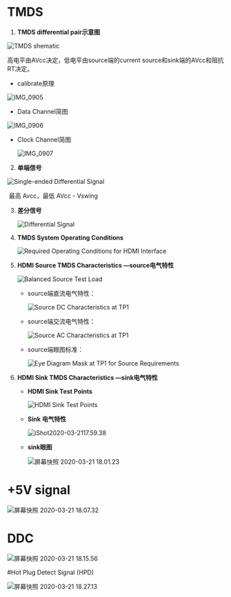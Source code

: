 # TMDS

1. **TMDS differential pair示意图**

![TMDS shematic](./picture/TMDSshematic.png)

高电平由AVcc决定，低电平由source端的current source和sink端的AVcc和阻抗RT决定。

* calibrate原理

![IMG_0905](./picture/IMG_0905.jpg)

* Data Channel简图

![IMG_0906](./picture/IMG_0906.jpg)

* Clock Channel简图

  ![IMG_0907](./picture/IMG_0907.jpg)



2. **单端信号**

![Single-ended Differential Signal](./picture/Single-endedDifferentialSignal.png)

​	最高 Avcc，最低 AVcc - Vswing

3. **差分信号**

   ![Differential Signal](./picture/DifferentialSignal.png)

4. **TMDS System Operating Conditions**

   ![Required Operating Conditions for HDMI Interface](./picture/RequiredOperatingConditionsforHDMIInterface.png)

5. **HDMI Source TMDS Characteristics —source电气特性**

   ![Balanced Source Test Load](./picture/BalancedSourceTestLoad.png)

   * source端直流电气特性：

     ![Source DC Characteristics at TP1](./picture/SourceDCCharacteristicsatTP1.png)

   * source端交流电气特性：

     ![Source AC Characteristics at TP1](./picture/SourceACCharacteristicsatTP1.png)

   * source端眼图标准：

     ![Eye Diagram Mask at TP1 for Source Requirements](./picture/EyeDiagramMaskatTP1forSourceRequirements.png)

6. **HDMI Sink TMDS Characteristics —sink电气特性**

   * **HDMI Sink Test Points**

     ![HDMI Sink Test Points](./picture/HDMISinkTestPoints.png)

   * **Sink 电气特性**

     ![iShot2020-03-2117.59.38](./picture/iShot2020-03-2117.png)

   * **sink眼图**

     ![屏幕快照 2020-03-21 18.01.23](./picture/2020-03-21.png)



# +5V signal

![屏幕快照 2020-03-21 18.07.32](./picture/2020-03-21_18.png)



# DDC

![屏幕快照 2020-03-21 18.15.56](./picture/2020-03-21_18_15.png)



#Hot Plug Detect Signal (HPD)

![屏幕快照 2020-03-21 18.27.13](./picture/2020-03-21_18_27.png)
